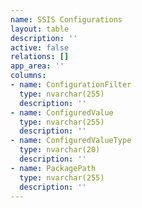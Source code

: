 ```yaml
---
name: SSIS Configurations
layout: table
description: ''
active: false
relations: []
app_area: ''
columns:
- name: ConfigurationFilter
  type: nvarchar(255)
  description: ''
- name: ConfiguredValue
  type: nvarchar(255)
  description: ''
- name: ConfiguredValueType
  type: nvarchar(20)
  description: ''
- name: PackagePath
  type: nvarchar(255)
  description: ''
---
```


